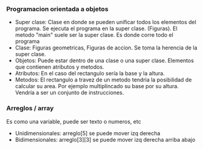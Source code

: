 ### Programacion orientada a objetos

- Super clase: Clase en donde se pueden unificar todos los elementos del programa. Se ejecuta el programa en la super clase. (Figuras). 
El metodo "main" suele ser la super clase. Es donde corre todo el programa
- Clase: Figuras geometricas, Figuras de accion. Se toma la herencia de la super clase.
- Objetos: Puede estar dentro de una clase o una super clase. Elementos que contienen atributos y metodos.
- Atributos: En el caso del rectangulo sería la base y la altura.
- Metodos: El rectangulo a travez de un metodo tendria la posibilidad de calcular su area. Por ejemplo multiplincado su base por su altura.
 Vendría a ser un conjunto de instrucciones.
 
### Arreglos / array
Es como una variable, puede ser texto o numeros, etc
- Unidimensionales: arreglo[5] se puede mover izq derecha
- Bidimensionales: arreglo[3][3] se puede mover izq derecha arriba abajo


